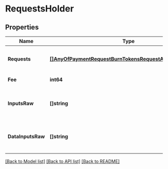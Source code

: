 # RequestsHolder

## Properties

Name | Type | Description | Notes
------------ | ------------- | ------------- | -------------
**Requests** | [**[]AnyOfPaymentRequestBurnTokensRequestAssetIssueRequest**](anyOf&lt;PaymentRequest,BurnTokensRequest,AssetIssueRequest&gt;.md) | Sequence of transaction requests | 
**Fee** | **int64** | Transaction fee | [optional] 
**InputsRaw** | **[]string** | List of inputs to be used in serialized form | [optional] 
**DataInputsRaw** | **[]string** | List of data inputs to be used in serialized form | [optional] 

[[Back to Model list]](../README.md#documentation-for-models) [[Back to API list]](../README.md#documentation-for-api-endpoints) [[Back to README]](../README.md)


